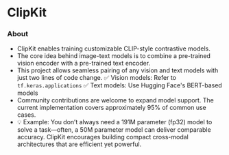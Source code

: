 # ClipKit
### About
- ClipKit enables training customizable CLIP-style contrastive models.
- The core idea behind image-text models is to combine a pre-trained vision encoder with a pre-trained text encoder.
- This project allows seamless pairing of any vision and text models with just two lines of code change.
✅ Vision models: Refer to ```tf.keras.applications```
✅ Text models: Use Hugging Face's BERT-based models
- Community contributions are welcome to expand model support. The current implementation covers approximately 95% of common use cases.
- 💡 Example: You don’t always need a 191M parameter (fp32) model to solve a task—often, a 50M parameter model can deliver comparable accuracy.
   ClipKit encourages building compact cross-modal architectures that are efficient yet powerful.
